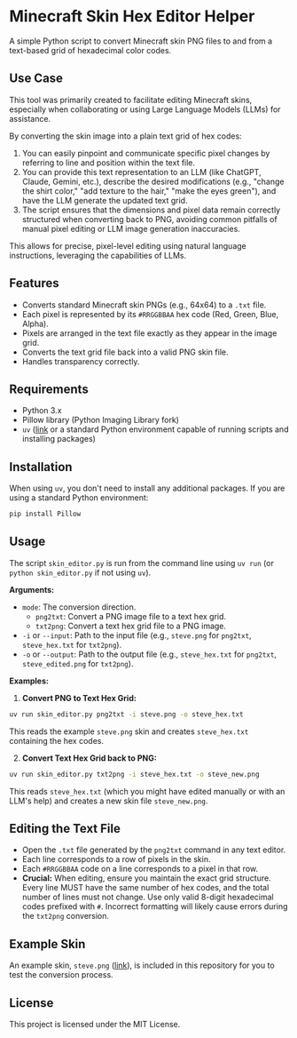 
# Minecraft Skin Hex Editor Helper

A simple Python script to convert Minecraft skin PNG files to and from a text-based grid of hexadecimal color codes.

## Use Case

This tool was primarily created to facilitate editing Minecraft skins, especially when collaborating or using Large Language Models (LLMs) for assistance.

By converting the skin image into a plain text grid of hex codes:

1. You can easily pinpoint and communicate specific pixel changes by referring to line and position within the text file.
2. You can provide this text representation to an LLM (like ChatGPT, Claude, Gemini, etc.), describe the desired modifications (e.g., "change the shirt color," "add texture to the hair," "make the eyes green"), and have the LLM generate the updated text grid.
3. The script ensures that the dimensions and pixel data remain correctly structured when converting back to PNG, avoiding common pitfalls of manual pixel editing or LLM image generation inaccuracies.

This allows for precise, pixel-level editing using natural language instructions, leveraging the capabilities of LLMs.

## Features

- Converts standard Minecraft skin PNGs (e.g., 64x64) to a `.txt` file.
- Each pixel is represented by its `#RRGGBBAA` hex code (Red, Green, Blue, Alpha).
- Pixels are arranged in the text file exactly as they appear in the image grid.
- Converts the text grid file back into a valid PNG skin file.
- Handles transparency correctly.

## Requirements

- Python 3.x
- Pillow library (Python Imaging Library fork)
- `uv` ([link](https://docs.astral.sh/uv/) or a standard Python environment capable of running scripts and installing packages)

## Installation

When using `uv`, you don't need to install any additional packages. If you are using a standard Python environment:
```bash
pip install Pillow
```

## Usage

The script `skin_editor.py` is run from the command line using `uv run` (or `python skin_editor.py` if not using `uv`).

**Arguments:**

- `mode`: The conversion direction.
    - `png2txt`: Convert a PNG image file to a text hex grid.
    - `txt2png`: Convert a text hex grid file to a PNG image.
- `-i` or `--input`: Path to the input file (e.g., `steve.png` for `png2txt`, `steve_hex.txt` for `txt2png`).
- `-o` or `--output`: Path to the output file (e.g., `steve_hex.txt` for `png2txt`, `steve_edited.png` for `txt2png`).

**Examples:**

1. **Convert PNG to Text Hex Grid:**

```bash
uv run skin_editor.py png2txt -i steve.png -o steve_hex.txt
```

This reads the example `steve.png` skin and creates `steve_hex.txt` containing the hex codes.

2. **Convert Text Hex Grid back to PNG:**

```bash
uv run skin_editor.py txt2png -i steve_hex.txt -o steve_new.png
```

This reads `steve_hex.txt` (which you might have edited manually or with an LLM's help) and creates a new skin file `steve_new.png`.

## Editing the Text File

- Open the `.txt` file generated by the `png2txt` command in any text editor.
- Each line corresponds to a row of pixels in the skin.
- Each `#RRGGBBAA` code on a line corresponds to a pixel in that row.
- **Crucial:** When editing, ensure you maintain the exact grid structure. Every line MUST have the same number of hex codes, and the total number of lines must not change. Use only valid 8-digit hexadecimal codes prefixed with `#`. Incorrect formatting will likely cause errors during the `txt2png` conversion.

## Example Skin

An example skin, `steve.png` ([link](https://www.minecraftskins.com/skin/23151178/old-steve/)), is included in this repository for you to test the conversion process.

## License

This project is licensed under the MIT License.
